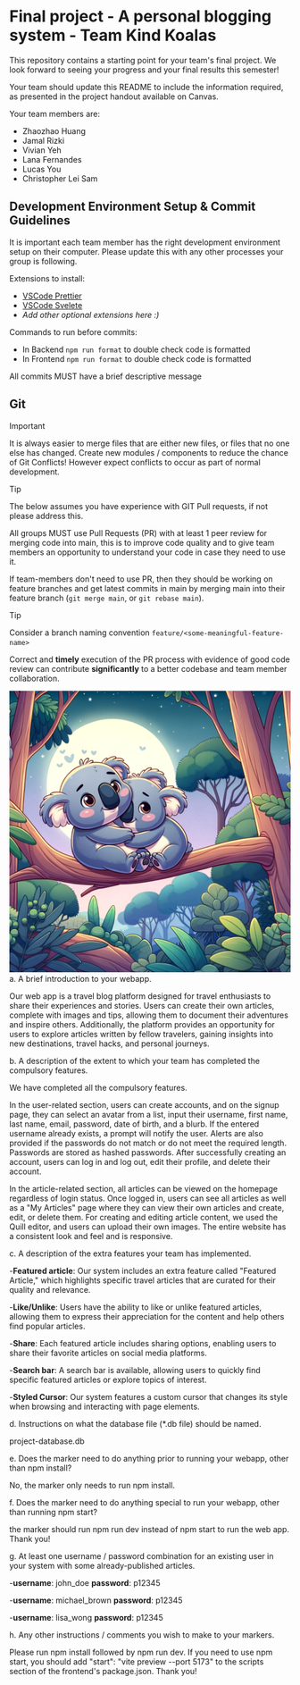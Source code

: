 # Final project - A personal blogging system - Team Kind Koalas

This repository contains a starting point for your team's final project. We look forward to seeing your progress and your final results this semester!

Your team should update this README to include the information required, as presented in the project handout available on Canvas.

Your team members are:
- Zhaozhao Huang
- Jamal Rizki
- Vivian Yeh
- Lana Fernandes
- Lucas You
- Christopher Lei Sam

## Development Environment Setup & Commit Guidelines

It is important each team member has the right development environment setup on their computer.
Please update this with any other processes your group is following.

Extensions to install:

- [VSCode Prettier](https://marketplace.visualstudio.com/items?itemName=esbenp.prettier-vscode)
- [VSCode Svelete](https://marketplace.visualstudio.com/items?itemName=svelte.svelte-vscode)
- _Add other optional extensions here :)_

Commands to run before commits:

- In Backend `npm run format` to double check code is formatted
- In Frontend `npm run format` to double check code is formatted

All commits MUST have a brief descriptive message

## Git

> [!IMPORTANT]
> It is always easier to merge files that are either new files, or files that no one else has changed. Create new modules / components to reduce the chance of Git Conflicts! However expect conflicts to occur as part of normal development.

> [!TIP]
> The below assumes you have experience with GIT Pull requests, if not please address this.

All groups MUST use Pull Requests (PR) with at least 1 peer review for merging code into main, this is to improve code quality and to give team members an opportunity to understand your code in case they need to use it.

If team-members don't need to use PR, then they should be working on feature branches and get latest commits in main by merging main into their feature branch (`git merge main`, or `git rebase main`).

> [!TIP]
> Consider a branch naming convention `feature/<some-meaningful-feature-name>`

Correct and **timely** execution of the PR process with evidence of good code review can contribute **significantly** to a better codebase and team member collaboration.

![](./backend/public/images/Kind%20Koalas.webp)
a.	A brief introduction to your webapp.  

Our web app is a travel blog platform designed for travel enthusiasts to share their experiences and stories. Users can create their own articles, complete with images and tips, allowing them to document their adventures and inspire others. Additionally, the platform provides an opportunity for users to explore articles written by fellow travelers, gaining insights into new destinations, travel hacks, and personal journeys.

b.	A description of the extent to which your team has completed the compulsory features.  

We have completed all the compulsory features.  

In the user-related section, users can create accounts, and on the signup page, they can select an avatar from a list, input their username, first name, last name, email, password, date of birth, and a blurb. If the entered username already exists, a prompt will notify the user. Alerts are also provided if the passwords do not match or do not meet the required length. Passwords are stored as hashed passwords. After successfully creating an account, users can log in and log out, edit their profile, and delete their account.  

In the article-related section, all articles can be viewed on the homepage regardless of login status. Once logged in, users can see all articles as well as a "My Articles" page where they can view their own articles and create, edit, or delete them. For creating and editing article content, we used the Quill editor, and users can upload their own images. The entire website has a consistent look and feel and is responsive.

c.	A description of the extra features your team has implemented.  

-**Featured article**: Our system includes an extra feature called "Featured Article," which highlights specific travel articles that are curated for their quality and relevance.  

-**Like/Unlike**: Users have the ability to like or unlike featured articles, allowing them to express their appreciation for the content and help others find popular articles.  

-**Share**: Each featured article includes sharing options, enabling users to share their favorite articles on social media platforms.  

-**Search bar**: A search bar is available, allowing users to quickly find specific featured articles or explore topics of interest.  

-**Styled Cursor**: Our system features a custom cursor that changes its style when browsing and interacting with page elements.


d.	Instructions on what the database file (*.db file) should be named.  

project-database.db

e. Does the marker need to do anything prior to running your webapp, other than npm install?  

No, the marker only needs to run npm install.  

f. Does the marker need to do anything special to run your webapp, other than running npm start? 

the marker should run npm run dev instead of npm start to run the web app. Thank you!  

g. At least one username / password combination for an existing user in your system with some already-published articles.  

-**username**: john_doe  **password**: p12345  

-**username**: michael_brown  **password**: p12345  

-**username**: lisa_wong  **password**: p12345  


h. Any other instructions / comments you wish to make to your markers.  

Please run npm install followed by npm run dev. If you need to use npm start, you should add "start": "vite preview --port 5173" to the scripts section of the frontend's package.json. Thank you!

